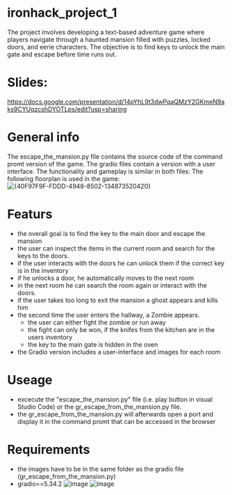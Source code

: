 # ironhack_project_1
The project involves developing a text-based adventure game where players navigate through a haunted mansion filled with puzzles, locked doors, and eerie characters. The objective is to find keys to unlock the main gate and escape before time runs out.

# Slides:
https://docs.google.com/presentation/d/14pYhL9t3dwPqaQMzY2GKmeN9aks9CYUqzcshDYOTLps/edit?usp=sharing

# General info
The escape_the_mansion.py file contains the source code of the command promt version of the game.
The gradio files contain a version with a user interface.
The functionality and gameplay is similar in both files:
The following floorplan is used in the game:
![{40F97F9F-FDDD-4948-8502-134873520420}](https://github.com/user-attachments/assets/2a8b0e4d-52a6-4226-99b6-6e82576c9d75)
# Featurs
- the overall goal is to find the key to the main door and escape the mansion
- the user can inspect the items in the current room and search for the keys to the doors.
- if the user interacts with the doors he can unlock them if the correct key is in the inventory
- if he unlocks a door, he automatically moves to the next room
- in the next room he can search the room again or interact with the doors.
- if the user takes too long to exit the mansion a ghost appears and kills him
- the second time the user enters the hallway, a Zombie appears.
    - the user can either fight the zombie or run away
    - the fight can only be won, if the knifes from the kitchen are in the users inventory
    - the key to the main gate is hidden in the oven
- the Gradio version includes a user-interface and images for each room
# Useage
- excecute the "escape_the_mansion.py" file (i.e. play button in visual Studio Code) or the gr_escape_from_the_mansion.py file.
- the gr_escape_from_the_mansion.py will afterwards open a port and display it in the command promt that can be accessed in the browser
# Requirements
- the images have to be in the same folder as the gradio file (gr_escape_from_the_mansion.py)
- gradio==5.34.2
![image](https://github.com/user-attachments/assets/3c8172f4-6203-4d73-9f12-8e31d2f69dda)
![image](https://github.com/user-attachments/assets/937edb2f-8f2c-4feb-b3f8-31666f6cb224)

